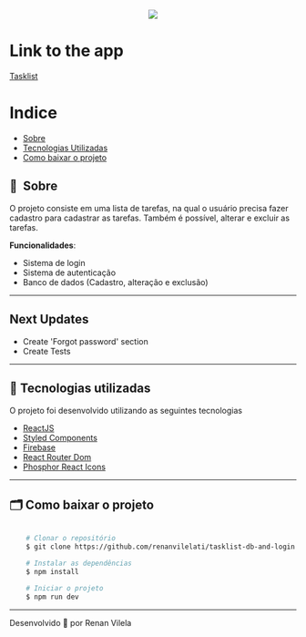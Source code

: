 <h1 align="center">
    <img src="https://ik.imagekit.io/dzojbyqyz/Repo_Images/capa.png?updatedAt=1683392809964">
   
</h1>

# Link to the app

[Tasklist](https://tasklist-renanvilelati.netlify.app/)

# Indice

- [Sobre](#-sobre)
- [Tecnologias Utilizadas](#-tecnologias-utilizadas)
- [Como baixar o projeto](#-como-baixar-o-projeto)

## 🔖&nbsp; Sobre

O projeto consiste em uma lista de tarefas, na qual o usuário precisa fazer cadastro para cadastrar as tarefas. Também é possível, alterar e excluir as tarefas.

**Funcionalidades**:

- Sistema de login
- Sistema de autenticação
- Banco de dados (Cadastro, alteração e exclusão)

---

## Next Updates

- Create 'Forgot password' section
- Create Tests

---

## 🚀 Tecnologias utilizadas

O projeto foi desenvolvido utilizando as seguintes tecnologias

- [ReactJS](https://reactjs.org)
- [Styled Components](https://styled-components.com/)
- [Firebase](https://firebase.google.com/)
- [React Router Dom](https://reactrouter.com/en/main)
- [Phosphor React Icons](https://phosphoricons.com/)

---

## 🗂 Como baixar o projeto

```bash

    # Clonar o repositório
    $ git clone https://github.com/renanvilelati/tasklist-db-and-login

    # Instalar as dependências
    $ npm install

    # Iniciar o projeto
    $ npm run dev
```

---

Desenvolvido 🐻 por Renan Vilela
